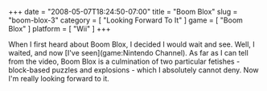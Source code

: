+++
date = "2008-05-07T18:24:50-07:00"
title = "Boom Blox"
slug = "boom-blox-3"
category = [ "Looking Forward To It" ]
game = [ "Boom Blox" ]
platform = [ "Wii" ]
+++

When I first heard about Boom Blox, I decided I would wait and see.  Well, I waited, and now [I've seen](game:Nintendo Channel).  As far as I can tell from the video, Boom Blox is a culmination of two particular fetishes - block-based puzzles and explosions - which I absolutely cannot deny.  Now I'm really looking forward to it.
